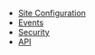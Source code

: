 - [Site Configuration](https://wutsi.github.io/site-server/Configuration)
- [Events](Event.md)
- [Security](Security.md)
- [API](https://wutsi.github.io/linkedin-server/api/)
